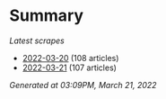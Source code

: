 # Summary
*Latest scrapes*
* [2022-03-20](https://github.com/nuuuwan/news_lk/blob/data/news_lk.2022-03-20.json) (108 articles)
* [2022-03-21](https://github.com/nuuuwan/news_lk/blob/data/news_lk.2022-03-21.json) (107 articles)

*Generated at 03:09PM, March 21, 2022*